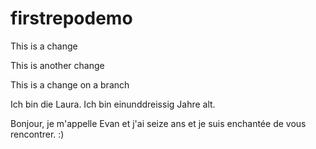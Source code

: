 # firstrepodemo

This is a change

This is another change 

This is a change on a branch



Ich bin die Laura.
Ich bin einunddreissig Jahre alt.


Bonjour, je m'appelle Evan et j'ai seize ans et je suis enchantée de vous rencontrer. :)

